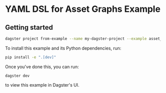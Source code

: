 # YAML DSL for Asset Graphs Example

## Getting started

```bash
dagster project from-example --name my-dagster-project --example asset_yaml_dsl 
```

To install this example and its Python dependencies, run:

```bash
pip install -e ".[dev]"
```

Once you've done this, you can run:

```
dagster dev
```

to view this example in Dagster's UI.
